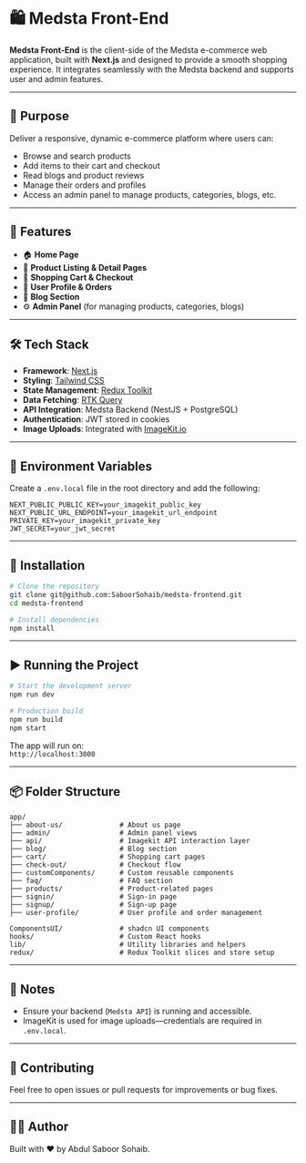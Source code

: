 # 🛍️ Medsta Front-End

**Medsta Front-End** is the client-side of the Medsta e-commerce web application, built with **Next.js** and designed to provide a smooth shopping experience. It integrates seamlessly with the Medsta backend and supports user and admin features.

---

## 🎯 Purpose

Deliver a responsive, dynamic e-commerce platform where users can:

- Browse and search products
- Add items to their cart and checkout
- Read blogs and product reviews
- Manage their orders and profiles
- Access an admin panel to manage products, categories, blogs, etc.

---

## 🚀 Features

- 🏠 **Home Page**
- 🛒 **Product Listing & Detail Pages**
- 🧺 **Shopping Cart & Checkout**
- 🧑 **User Profile & Orders**
- 📝 **Blog Section**
- ⚙️ **Admin Panel** (for managing products, categories, blogs)

---

## 🛠️ Tech Stack

- **Framework**: [Next.js](https://nextjs.org/)
- **Styling**: [Tailwind CSS](https://tailwindcss.com/)
- **State Management**: [Redux Toolkit](https://redux-toolkit.js.org/)
- **Data Fetching**: [RTK Query](https://redux-toolkit.js.org/rtk-query/overview)
- **API Integration**: Medsta Backend (NestJS + PostgreSQL)
- **Authentication**: JWT stored in cookies
- **Image Uploads**: Integrated with [ImageKit.io](https://imagekit.io/)

---

## 🔐 Environment Variables

Create a `.env.local` file in the root directory and add the following:

```env
NEXT_PUBLIC_PUBLIC_KEY=your_imagekit_public_key
NEXT_PUBLIC_URL_ENDPOINT=your_imagekit_url_endpoint
PRIVATE_KEY=your_imagekit_private_key
JWT_SECRET=your_jwt_secret
```

---

## 🧱 Installation

```bash
# Clone the repository
git clone git@github.com:SaboorSohaib/medsta-frontend.git
cd medsta-frontend

# Install dependencies
npm install
```

---

## ▶️ Running the Project

```bash
# Start the development server
npm run dev

# Production build
npm run build
npm start
```

The app will run on:  
`http://localhost:3000`

---

## 📦 Folder Structure

```
app/
├── about-us/              # About us page
├── admin/                 # Admin panel views
├── api/                   # Imagekit API interaction layer
├── blog/                  # Blog section
├── cart/                  # Shopping cart pages
├── check-out/             # Checkout flow
├── customComponents/      # Custom reusable components
├── faq/                   # FAQ section
├── products/              # Product-related pages
├── signin/                # Sign-in page
├── signup/                # Sign-up page
├── user-profile/          # User profile and order management

ComponentsUI/              # shadcn UI components
hooks/                     # Custom React hooks
lib/                       # Utility libraries and helpers
redux/                     # Redux Toolkit slices and store setup
```

---

## 🧾 Notes

- Ensure your backend (`Medsta API`) is running and accessible.
- ImageKit is used for image uploads—credentials are required in `.env.local`.

---

## 🤝 Contributing

Feel free to open issues or pull requests for improvements or bug fixes.

---

## 👨‍💻 Author

Built with ❤️ by Abdul Saboor Sohaib.

